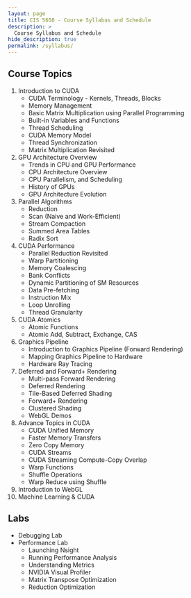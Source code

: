 ```yaml
---
layout: page
title: CIS 5650 - Course Syllabus and Schedule
description: >
  Course Syllabus and Schedule
hide_description: true
permalink: /syllabus/
---
```


## Course Topics

1. Introduction to CUDA
   * CUDA Terminology - Kernels, Threads, Blocks
   * Memory Management
   * Basic Matrix Multiplication using Parallel Programming
   * Built-in Variables and Functions
   * Thread Scheduling
   * CUDA Memory Model
   * Thread Synchronization
   * Matrix Multiplication Revisited
2. GPU Architecture Overview
   * Trends in CPU and GPU Performance
   * CPU Architecture Overview
   * CPU Parallelism, and Scheduling
   * History of GPUs
   * GPU Architecture Evolution
3. Parallel Algorithms
   * Reduction
   * Scan (Naive and Work-Efficient)
   * Stream Compaction
   * Summed Area Tables
   * Radix Sort
4. CUDA Performance
   * Parallel Reduction Revisited
   * Warp Partitioning
   * Memory Coalescing
   * Bank Conflicts
   * Dynamic Partitioning of SM Resources
   * Data Pre-fetching
   * Instruction Mix
   * Loop Unrolling
   * Thread Granularity
5. CUDA Atomics
   * Atomic Functions
   * Atomic Add, Subtract, Exchange, CAS
6. Graphics Pipeline
   * Introduction to Graphics Pipeline (Forward Rendering)
   * Mapping Graphics Pipeline to Hardware
   * Hardware Ray Tracing
7. Deferred and Forward+ Rendering
   * Multi-pass Forward Rendering
   * Deferred Rendering
   * Tile-Based Deferred Shading
   * Forward+ Rendering
   * Clustered Shading
   * WebGL Demos
8. Advance Topics in CUDA
   * CUDA Unified Memory
   * Faster Memory Transfers
   * Zero Copy Memory
   * CUDA Streams
   * CUDA Streaming Compute-Copy Overlap
   * Warp Functions
   * Shuffle Operations
   * Warp Reduce using Shuffle
9. Introduction to WebGL
10. Machine Learning & CUDA

## Labs

* Debugging Lab
* Performance Lab
  * Launching Nsight
  * Running Performance Analysis
  * Understanding Metrics
  * NVIDIA Visual Profiler
  * Matrix Transpose Optimization
  * Reduction Optimization
